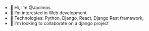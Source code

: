 - 👋 Hi, I’m @Jaolmos
- 👀 I’m interested in Web development
- 🌱 Technologies: Python, Django,  React, Django Rest framework,
- 💞️ I'm looking to collaborate on a django project


<!---
Jaolmos/Jaolmos is a ✨ special ✨ repository because its `README.md` (this file) appears on your GitHub profile.
You can click the Preview link to take a look at your changes.
--->
